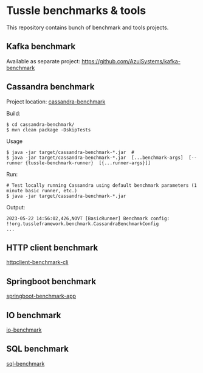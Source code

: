 # Tussle benchmarks & tools

This repository contains bunch of benchmark and tools projects.

## Kafka benchmark

Available as separate project:
https://github.com/AzulSystems/kafka-benchmark

## Cassandra benchmark

Project location: [cassandra-benchmark](cassandra-benchmark)

Build:
```
$ cd cassandra-benchmark/
$ mvn clean package -DskipTests
```
Usage
```
$ java -jar target/cassandra-benchmark-*.jar  # 
$ java -jar target/cassandra-benchmark-*.jar  [...benchmark-args]  [--runner {tussle-benchmark-runner}  [{...runner-args}]]
```
Run:
```
# Test locally running Cassandra using default benchmark parameters (1 minute basic runner, etc.)
$ java -jar target/cassandra-benchmark-*.jar 

```

Output:
```
2023-05-22 14:56:02,426,NOVT [BasicRunner] Benchmark config: !!org.tussleframework.benchmark.CassandraBenchmarkConfig
...
```

## HTTP client benchmark

[httpclient-benchmark-cli](httpclient-benchmark-cli)

## Springboot benchmark

[springboot-benchmark-app](springboot-benchmark-app)

## IO benchmark

[io-benchmark](io-benchmark)

## SQL benchmark

[sql-benchmark](sql-benchmark)
